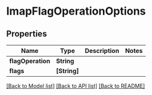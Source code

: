 # ImapFlagOperationOptions

## Properties
Name | Type | Description | Notes
------------ | ------------- | ------------- | -------------
**flagOperation** | **String** |  | 
**flags** | **[String]** |  | 

[[Back to Model list]](../README#documentation-for-models) [[Back to API list]](../README#documentation-for-api-endpoints) [[Back to README]](../README)


